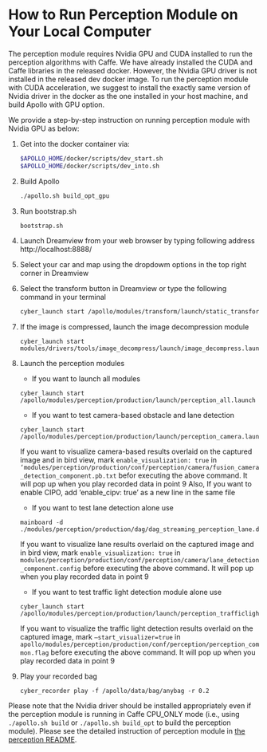 # How to Run Perception Module on Your Local Computer

The perception module requires Nvidia GPU and CUDA installed to run the perception algorithms with Caffe. We have already installed the CUDA and Caffe libraries in the released docker. However, the Nvidia GPU driver is not installed in the released dev docker image. To run the perception module with CUDA acceleration, we suggest to install the exactly same version of Nvidia driver in the docker as the one installed in your host machine, and build Apollo with GPU option.

We provide a step-by-step instruction on running perception module with Nvidia GPU as below:
1. Get into the docker container via: 
    ```bash
    $APOLLO_HOME/docker/scripts/dev_start.sh
    $APOLLO_HOME/docker/scripts/dev_into.sh
    ```
2. Build Apollo
    ```bash
    ./apollo.sh build_opt_gpu
    ```
3. Run bootstrap.sh
    ```bash
    bootstrap.sh
    ```
4. Launch Dreamview from your web browser by typing following address
http://localhost:8888/

5. Select your car and map using the dropdowm options in the top right corner in Dreamview

6. Select the transform button in Dreamview or type the following command in your terminal
    ```bash
    cyber_launch start /apollo/modules/transform/launch/static_transform.launch
    ```
7. If the image is compressed, launch the image decompression module
    ```
    cyber_launch start modules/drivers/tools/image_decompress/launch/image_decompress.launch
    ```

8. Launch the perception modules

    - If you want to launch all modules 
    ```
    cyber_launch start /apollo/modules/perception/production/launch/perception_all.launch
    ```

    - If you want to test camera-based obstacle and lane detection
    ```
    cyber_launch start /apollo/modules/perception/production/launch/perception_camera.launch
    ```
            
    If you want to visualize camera-based results overlaid on the captured image and in bird view, mark `enable_visualization: true` in `‘modules/perception/production/conf/perception/camera/fusion_camera_detection_component.pb.txt` befor executing the above command. It will pop up when you play recorded data in point 9
    Also, If you want to enable CIPO, add ‘enable_cipv: true’ as a new line in the same file

     - If you want to test lane detection alone use
    ```
    mainboard -d ./modules/perception/production/dag/dag_streaming_perception_lane.dag
    ```
    If you want to visualize lane results overlaid on the captured image and in bird view, mark `enable_visualization: true` in `modules/perception/production/conf/perception/camera/lane_detection_component.config` before executing the above command. It will pop up when you play recorded data in point 9

    - If you want to test traffic light detection module alone use
    ```
    cyber_launch start /apollo/modules/perception/production/launch/perception_trafficlight.launch
    ```
    If you want to visualize the traffic light detection results overlaid on the captured image, mark `—start_visualizer=true` in `apollo/modules/perception/production/conf/perception/perception_common.flag` before executing the above command. It will pop up when you play recorded data in point 9

9. Play your recorded bag
    ```
    cyber_recorder play -f /apollo/data/bag/anybag -r 0.2
    ```

Please note that the Nvidia driver should be installed appropriately even if the perception module is running in Caffe CPU_ONLY mode (i.e., using `./apollo.sh build` or `./apollo.sh build_opt` to build the perception module). Please see the detailed instruction of perception module in [the perception README](https://github.com/ApolloAuto/apollo/blob/master/modules/perception/README.md).
